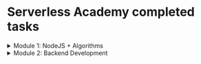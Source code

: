 # Serverless Academy completed tasks

<details>
  <summary>Module 1: NodeJS + Algorithms</summary>
  
  1.  [CLI: Interactive Sort](https://github.com/backupvs/serverless-academy/tree/main/1_module_nodejs_algorithms/01_cli_interactive_sort)
  2.  [CLI: Primitive DB](https://github.com/backupvs/serverless-academy/tree/main/1_module_nodejs_algorithms/02_cli_primitive_db)
  3.  [CLI: Telegram Console Sender](https://github.com/backupvs/serverless-academy/tree/main/1_module_nodejs_algorithms/03_cli_telegram_console_sender)
  4.  [Telegram Bot: Weather Forecast](https://github.com/backupvs/serverless-academy/tree/main/1_module_nodejs_algorithms/04_telegram_bot_weather_forecast)
  5.  [Telegram Bot: Exchange Rates](https://github.com/backupvs/serverless-academy/tree/main/1_module_nodejs_algorithms/05_telegram_bot_exchange_rates)
  6.  [Instagram Giveaway](https://github.com/backupvs/serverless-academy/tree/main/1_module_nodejs_algorithms/06_instagram_giveaway)
  7.  [Grouping Vacations](https://github.com/backupvs/serverless-academy/tree/main/1_module_nodejs_algorithms/07_grouping_vacations)
  8.  [JSON Sorting](https://github.com/backupvs/serverless-academy/tree/main/1_module_nodejs_algorithms/08_json_sorting)
</details>

<details>
  <summary>Module 2: Backend Development</summary>
  
  1.  [Auth API](https://github.com/backupvs/serverless-academy/tree/main/2_module_backend_development/01_auth_api)
</details>
